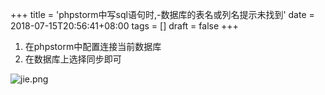 +++
title = 'phpstorm中写sql语句时,-数据库的表名或列名提示未找到'
date = 2018-07-15T20:56:41+08:00
tags = []
draft = false
+++

1. 在phpstorm中配置连接当前数据库
2. 在数据库上选择同步即可

![jie.png](https://upload-images.jianshu.io/upload_images/4073481-1b0b8b4f5094891e.png?imageMogr2/auto-orient/strip%7CimageView2/2/w/1240)
